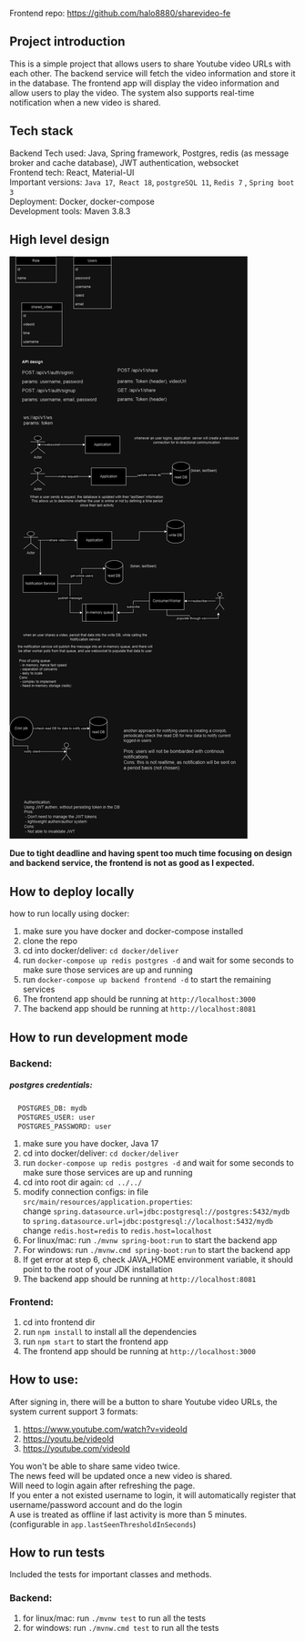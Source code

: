 Frontend repo: https://github.com/halo8880/sharevideo-fe <br>
## Project introduction
This is a simple project that allows users to share Youtube video URLs with each other. The backend service will fetch the video information and store it in the database. The frontend app will display the video information and allow users to play the video. The system also supports real-time notification when a new video is shared.
## Tech stack
Backend Tech used: Java, Spring framework, Postgres, redis (as message broker and cache database), JWT authentication, websocket<br>
Frontend tech: React, Material-UI <br>
Important versions: `Java 17`,` React 18`, `postgreSQL 11`, `Redis 7` , `Spring boot 3` <br>
Deployment: Docker, docker-compose <br>
Development tools: Maven 3.8.3 <br>

## High level design

![img.png](img.png)

**Due to tight deadline and having spent too much time focusing on design and backend service, the frontend is not as good as I expected.** <br>

## How to deploy locally
how to run locally using docker:
1. make sure you have docker and docker-compose installed
2. clone the repo
3. cd into docker/deliver: `cd docker/deliver`
4. run `docker-compose up redis postgres -d` and wait for some seconds to make sure those services are up and running
5. run `docker-compose up backend frontend -d` to start the remaining services
6. The frontend app should be running at `http://localhost:3000`
7. The backend app should be running at `http://localhost:8081`

## How to run development mode
### Backend:
##### postgres credentials:
      POSTGRES_DB: mydb
      POSTGRES_USER: user
      POSTGRES_PASSWORD: user
1. make sure you have docker, Java 17
2. cd into docker/deliver: `cd docker/deliver`
3. run `docker-compose up redis postgres -d` and wait for some seconds to make sure those services are up and running
4. cd into root dir again: `cd ../../`
5. modify connection configs: in file `src/main/resources/application.properties`:<br>
         change `spring.datasource.url=jdbc:postgresql://postgres:5432/mydb` to `spring.datasource.url=jdbc:postgresql://localhost:5432/mydb` <br>
         change `redis.host=redis` to `redis.host=localhost` <br>
6. For linux/mac: run `./mvnw spring-boot:run` to start the backend app
6. For windows: run `./mvnw.cmd spring-boot:run` to start the backend app
7. If get error at step 6, check JAVA_HOME environment variable, it should point to the root of your JDK installation
8. The backend app should be running at `http://localhost:8081`

### Frontend:
1. cd into frontend dir
2. run `npm install` to install all the dependencies
3. run `npm start` to start the frontend app
4. The frontend app should be running at `http://localhost:3000`

## How to use: <br>
After signing in, there will be a button to share Youtube video URLs, the system current support 3 formats:
1. https://www.youtube.com/watch?v=videoId
2. https://youtu.be/videoId
3. https://youtube.com/videoId

You won't be able to share same video twice. <br>
The news feed will be updated once a new video is shared. <br>
Will need to login again after refreshing the page. <br>
If you enter a not existed username to login, it will automatically register that username/password account and do the login <br>
A use is treated as offline if last activity is more than 5 minutes. (configurable in `app.lastSeenThresholdInSeconds`) <br>

## How to run tests
Included the tests for important classes and methods. <br>
### Backend:
1. for linux/mac: run `./mvnw test` to run all the tests
2. for windows: run `./mvnw.cmd test` to run all the tests